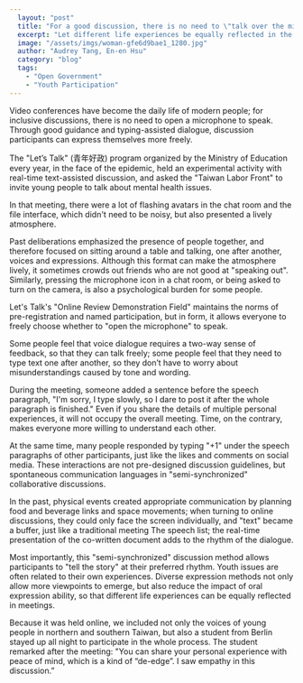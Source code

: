 ```yaml
---
  layout: "post"
  title: "For a good discussion, there is no need to \"talk over the microphone\"."
  excerpt: "Let different life experiences be equally reflected in the meeting."
  image: "/assets/imgs/woman-gfe6d9bae1_1280.jpg"
  author: "Audrey Tang, En-en Hsu"
  category: "blog"
  tags: 
    - "Open Government"
    - "Youth Participation"
---
```


Video conferences have become the daily life of modern people; for inclusive discussions, there is no need to open a microphone to speak. Through good guidance and typing-assisted dialogue, discussion participants can express themselves more freely. 

The "Let’s Talk" (青年好政) program organized by the Ministry of Education every year, in the face of the epidemic, held an experimental activity with real-time text-assisted discussion, and asked the "Taiwan Labor Front" to invite young people to talk about mental health issues. 

In that meeting, there were a lot of flashing avatars in the chat room and the file interface, which didn't need to be noisy, but also presented a lively atmosphere. 

Past deliberations emphasized the presence of people together, and therefore focused on sitting around a table and talking, one after another, voices and expressions. Although this format can make the atmosphere lively, it sometimes crowds out friends who are not good at "speaking out". Similarly, pressing the microphone icon in a chat room, or being asked to turn on the camera, is also a psychological burden for some people. 

Let's Talk's "Online Review Demonstration Field" maintains the norms of pre-registration and named participation, but in form, it allows everyone to freely choose whether to "open the microphone" to speak. 

Some people feel that voice dialogue requires a two-way sense of feedback, so that they can talk freely; some people feel that they need to type text one after another, so they don’t have to worry about misunderstandings caused by tone and wording. 

During the meeting, someone added a sentence before the speech paragraph, "I'm sorry, I type slowly, so I dare to post it after the whole paragraph is finished." Even if you share the details of multiple personal experiences, it will not occupy the overall meeting. Time, on the contrary, makes everyone more willing to understand each other. 

At the same time, many people responded by typing "+1" under the speech paragraphs of other participants, just like the likes and comments on social media. These interactions are not pre-designed discussion guidelines, but spontaneous communication languages in "semi-synchronized" collaborative discussions. 

In the past, physical events created appropriate communication by planning food and beverage links and space movements; when turning to online discussions, they could only face the screen individually, and "text" became a buffer, just like a traditional meeting The speech list; the real-time presentation of the co-written document adds to the rhythm of the dialogue. 

Most importantly, this "semi-synchronized" discussion method allows participants to "tell the story" at their preferred rhythm. Youth issues are often related to their own experiences. Diverse expression methods not only allow more viewpoints to emerge, but also reduce the impact of oral expression ability, so that different life experiences can be equally reflected in meetings. 

Because it was held online, we included not only the voices of young people in northern and southern Taiwan, but also a student from Berlin stayed up all night to participate in the whole process. The student remarked after the meeting: "You can share your personal experience with peace of mind, which is a kind of “de-edge”. I saw empathy in this discussion.”
